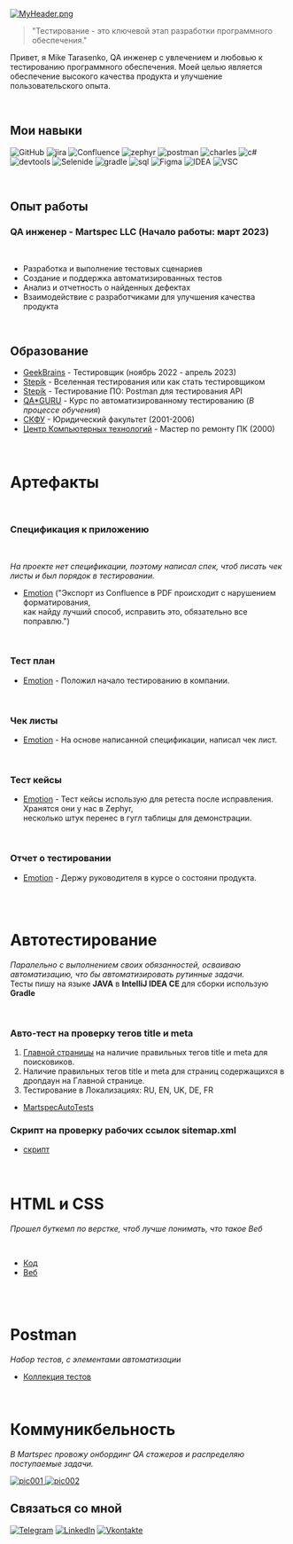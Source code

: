 [![MyHeader.png](https://github.com/Mixarder/Mixarder/blob/main/assets/myHeader.png)](https://github.com/Mixarder)

> "Тестирование - это ключевой этап разработки программного обеспечения."

Привет, я Mike Tarasenko, QA инженер с увлечением и любовью к тестированию программного обеспечения. Моей целью является обеспечение высокого качества продукта и улучшение пользовательского опыта.

<br>

## Мои навыки

![GitHub](https://img.shields.io/badge/-Git-090909?style=for-the-badge&logo=Github)
![jira](https://img.shields.io/badge/-jira-090909?style=for-the-badge&logo=jira&logoColor=blue)
![Confluence](https://img.shields.io/badge/-Confluence-090909?style=for-the-badge&logo=confluence&logoColor=blue)
![zephyr](https://img.shields.io/badge/-zephyr-090909?style=for-the-badge&logo=atlassian&logoColor=blue)
![postman](https://img.shields.io/badge/-postman-090909?style=for-the-badge&logo=postman)
![charles](https://img.shields.io/badge/-charles-090909?style=for-the-badge&logo=)
![c#](https://img.shields.io/badge/-C%23-090909?style=for-the-badge&logo=C)
![devtools](https://img.shields.io/badge/-devtools-090909?style=for-the-badge&logo=googlechrome&logoColor=grey)
![Selenide](https://img.shields.io/badge/-selenide-090909?style=for-the-badge&logo=selenium)
![gradle](https://img.shields.io/badge/-gradle-090909?style=for-the-badge&logo=gradle&logoColor=blue)
![sql](https://img.shields.io/badge/-mysql-090909?style=for-the-badge&logo=mysql)
![Figma](https://img.shields.io/badge/-Figma-090909?style=for-the-badge&logo=Figma)
![IDEA](https://img.shields.io/badge/-IntelliJ_IDEA-090909?style=for-the-badge&logo=intellijidea)
![VSC](https://img.shields.io/badge/-VSC-090909?style=for-the-badge&logo=visualStudioCode&logoColor=blue)

<br>

## Опыт работы

### QA инженер - Martspec LLC (Начало работы: март 2023)

<br>

- Разработка и выполнение тестовых сценариев
- Создание и поддержка автоматизированных тестов
- Анализ и отчетность о найденных дефектах
- Взаимодействие с разработчиками для улучшения качества продукта

<br>

## Образование

- [GeekBrains](https://github.com/Mixarder/Mixarder/blob/main/assets/diplomGB.png) - Тестировщик (ноябрь 2022 - апрель 2023)
- [Stepik](https://stepik.org/cert/19351185) - Вселенная тестирования или как стать тестировщиком
- [Stepik](https://stepik.org/cert/1939167) - Тестирование ПО: Postman для тестирования API
- [QA*GURU](https://qa.guru/) - Курс по автоматизированному тестированию (*В процессе обучения*)
- [СКФУ](https://github.com/Mixarder/Mixarder/blob/main/assets/skfu.png) - Юридический факультет (2001-2006)
- [Центр Компьютерных технологий](*) - Мастер по ремонту ПК (2000)

<br>

# Артефакты

<br>

### **Спецификация к приложению**

<br>

*На проекте нет спецификации, поэтому  написал спек, чтоб писать чек листы и был порядок в тестировании.*

- [Emotion](https://github.com/Mixarder/Mixarder/blob/main/SD-Emotion(RUS)-280523-211847.pdf) ("Экспорт из Confluence в PDF происходит с нарушением форматирования, <br> как найду лучший способ, исправить это, обязательно все поправлю.")

<br>

### **Тест план**

- [Emotion](https://github.com/Mixarder/Mixarder/blob/main/artefact/EmotionTestPlan.md) - Положил начало тестированию в компании.

 <br>

### **Чек листы**

- [Emotion](https://docs.google.com/spreadsheets/d/1OZubMCnl1pbZCLxDI4emdeFgaY2itGqePED_JuvEDv8/edit?usp=sharing) - На основе написанной спецификации, написал чек лист.

<br>

### **Тест кейсы**

- [Emotion](https://docs.google.com/spreadsheets/d/1ijUcIafTTJ8n7wXpHnUkmc9Cv7rzhq0mx-89DPYoBPA/edit?usp=sharing) - Тест кейсы использую для ретеста  после исправления. Хранятся они у нас в Zephyr,<br> несколько штук перенес в гугл таблицы для демонстрации.

<br>

### **Отчет о тестировании**

- [Emotion](https://github.com/Mixarder/Mixarder/blob/main/artefact/EmotionTestReport.md) - Держу руководителя в курсе о состояни продукта.

<br><br>

# **Автотестирование**

*Паралельно с выполнением своих обязанностей, осваиваю автоматизацию, что бы автоматизировать рутинные задачи.*<br>
Тесты пишу на языке **JAVA** в **IntelliJ IDEA CE** для сборки использую **Gradle**<br>

<br>

### Авто-тест на проверку тегов title и meta

1. [Главной страницы](https://martspec.com/) на наличие правильных тегов title и meta для поисковиков.
2. Hаличие правильных тегов title и meta для страниц содержащихся в дропдаун на Главной странице.
3. Тестирование в Локализациях: RU, EN, UK, DE, FR

- [MartspecAutoTests](https://github.com/Mixarder/MartspecAutoTests)

### Скрипт на проверку рабочих ссылок sitemap.xml

- [скрипт](https://github.com/Mixarder/check_sitemap_links_TEST)
<br><br><br>

# **HTML и CSS**

*Прошел буткемп по верстке, чтоб лучше понимать, что такое Веб*

<br>

- [Код](https://github.com/Mixarder/Mixarder.github.io)
- [Веб](https://mixarder.github.io/)

<br>
<br>

# Postman

*Набор тестов, с элементами автоматизации*

- [Коллекция тестов](https://github.com/Mixarder/Postman_Traning_DummyAPI)

 <br>

# Коммуникбельность

*В Martspec провожу онбординг QA стажеров и распределяю поступаемые задачи.*

<a href="https://github.com/Mixarder/Mixarder/blob/main/assets/pic001.png" target="_blank">
  <img src="https://github.com/Mixarder/Mixarder/blob/main/assets/pic001.png" alt="pic001" style="max-width: 300px;">
</a>

<a href="https://github.com/Mixarder/Mixarder/blob/main/assets/pic002.png" target="_blank">
  <img src="https://github.com/Mixarder/Mixarder/blob/main/assets/pic002.png" alt="pic002" style="max-width: 300px;">
</a>

## Связаться со мной

[![Telegram](https://img.shields.io/badge/-Telegram-090909?style=for-the-badge&logo=telegram&logoColor=27A0D9)](https://t.me/Mixard)
[![LinkedIn](https://img.shields.io/badge/-LinkedIn-090909?style=for-the-badge&logo=linkedin&logoColor=007BB6)](https://www.linkedin.com/in/mike-tarasenko-qa/)
[![Vkontakte](https://img.shields.io/badge/-Vkontakte-090909?style=for-the-badge&logo=Vk&logoColor=4F7DB3)](https://vk.com/shadowtenka)

<br>
<br>
<br>

